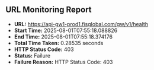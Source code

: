 ## URL Monitoring Report

- **URL:** https://api-gw1-prod1.fisglobal.com/gw/v1/health
- **Start Time:** 2025-08-01T07:55:18.088826
- **End Time:** 2025-08-01T07:55:18.374176
- **Total Time Taken:** 0.28535 seconds
- **HTTP Status Code:** 403
- **Status:** Failure
- **Failure Reason:** HTTP Status Code: 403
